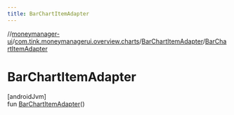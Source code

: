 ```yaml
---
title: BarChartItemAdapter
---
```

//[moneymanager-ui](../../../index.html)/[com.tink.moneymanagerui.overview.charts](../index.html)/[BarChartItemAdapter](index.html)/[BarChartItemAdapter](-bar-chart-item-adapter.html)



# BarChartItemAdapter



[androidJvm]\
fun [BarChartItemAdapter](-bar-chart-item-adapter.html)()





